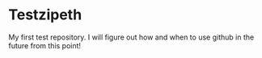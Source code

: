 # Testzipeth
My first test repository. I will figure out how and when to use github in the future from this point!
